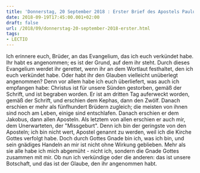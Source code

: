 ```yaml
---
title: 'Donnerstag, 20 September 2018 : Erster Brief des Apostels Paulus an die Korinther 15,1-11.'
date: 2018-09-19T17:45:00.001+02:00
draft: false
url: /2018/09/donnerstag-20-september-2018-erster.html
tags: 
- LECTIO
---
```


Ich erinnere euch, Brüder, an das Evangelium, das ich euch verkündet habe. Ihr habt es angenommen; es ist der Grund, auf dem ihr steht. Durch dieses Evangelium werdet ihr gerettet, wenn ihr an dem Wortlaut festhaltet, den ich euch verkündet habe. Oder habt ihr den Glauben vielleicht unüberlegt angenommen? Denn vor allem habe ich euch überliefert, was auch ich empfangen habe: Christus ist für unsere Sünden gestorben, gemäß der Schrift, und ist begraben worden. Er ist am dritten Tag auferweckt worden, gemäß der Schrift, und erschien dem Kephas, dann den Zwölf. Danach erschien er mehr als fünfhundert Brüdern zugleich; die meisten von ihnen sind noch am Leben, einige sind entschlafen. Danach erschien er dem Jakobus, dann allen Aposteln. Als letztem von allen erschien er auch mir, dem Unerwarteten, der "Missgeburt". Denn ich bin der geringste von den Aposteln; ich bin nicht wert, Apostel genannt zu werden, weil ich die Kirche Gottes verfolgt habe. Doch durch Gottes Gnade bin ich, was ich bin, und sein gnädiges Handeln an mir ist nicht ohne Wirkung geblieben. Mehr als sie alle habe ich mich abgemüht - nicht ich, sondern die Gnade Gottes zusammen mit mir. Ob nun ich verkündige oder die anderen: das ist unsere Botschaft, und das ist der Glaube, den ihr angenommen habt.